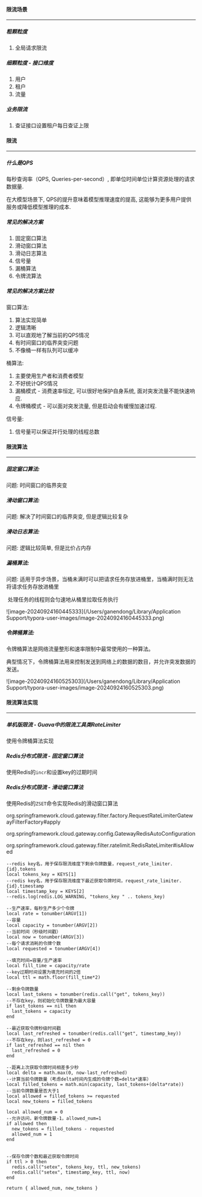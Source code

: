 #### 限流场景

---

##### 粗颗粒度

1. 全局请求限流

##### 细颗粒度 - 接口维度

1. 用户
2. 租户
3. 流量

##### 业务限流

1. 查证接口设置租户每日查证上限



#### 限流

---

##### 什么是QPS

每秒查询率（QPS, Queries-per-second）, 即单位时间单位计算资源处理的请求数据量.

在大模型场景下, QPS的提升意味着模型推理速度的提高, 这能够为更多用户提供服务或降低模型推理的成本.

##### 常见的解决方案

1. 固定窗口算法
2. 滑动窗口算法
3. 滑动日志算法
4. 信号量
5. 漏桶算法
6. 令牌流算法

##### 常见的解决方案比较

窗口算法: 

1. 算法实现简单
2. 逻辑清晰
3. 可以直观地了解当前的QPS情况
4. 有时间窗口的临界突变问题
5. 不像桶一样有队列可以缓冲

桶算法:

1. 主要使用生产者和消费者模型
2. 不好统计QPS情况
3. 漏桶模式 - 消费速率恒定, 可以很好地保护自身系统, 面对突发流量不能快速响应.
4. 令牌桶模式 - 可以面对突发流量, 但是启动会有缓慢加速过程.

信号量:

1. 信号量可以保证并行处理的线程总数



#### 限流算法

---

##### 固定窗口算法:

问题: 时间窗口的临界突变

##### 滑动窗口算法:

问题: 解决了时间窗口的临界突变, 但是逻辑比较复杂

##### 滑动日志算法:

问题: 逻辑比较简单, 但是比价占内存

##### 漏桶算法:

问题: 适用于异步场景，当桶未满时可以把请求任务存放进桶里，当桶满时则无法将请求任务存放进桶里

​          处理任务的线程则会匀速地从桶里拉取任务执行

![image-20240924160445333](/Users/ganendong/Library/Application Support/typora-user-images/image-20240924160445333.png)

##### 令牌桶算法:

令牌桶算法是网络流量整形和速率限制中最常使用的一种算法。

典型情况下，令牌桶算法用来控制发送到网络上的数据的数目，并允许突发数据的发送。

![image-20240924160525303](/Users/ganendong/Library/Application Support/typora-user-images/image-20240924160525303.png)



#### 限流算法实现

---

##### 单机版限流 - Guava中的限流工具类RateLimiter

使用令牌桶算法实现

##### Redis分布式限流 - 固定窗口算法

使用Redis的`incr`和设置key的过期时间 

##### Redis分布式限流 - 滑动窗口算法

使用Redis的`ZSET`命令实现Redis的滑动窗口算法

org.springframework.cloud.gateway.filter.factory.RequestRateLimiterGatewayFilterFactory#apply

org.springframework.cloud.gateway.config.GatewayRedisAutoConfiguration

org.springframework.cloud.gateway.filter.ratelimit.RedisRateLimiter#isAllowed

```
--redis key名，用于保存限流维度下剩余令牌数量，request_rate_limiter.{id}.tokens
local tokens_key = KEYS[1]
--redis key名，用于保存限流维度下最近获取令牌时间，request_rate_limiter.{id}.timestamp
local timestamp_key = KEYS[2]
--redis.log(redis.LOG_WARNING, "tokens_key " .. tokens_key)

--生产速率，每秒生产多少个令牌
local rate = tonumber(ARGV[1])
--容量
local capacity = tonumber(ARGV[2])
--当前时间（秒级时间戳）
local now = tonumber(ARGV[3])
--每个请求消耗的令牌个数
local requested = tonumber(ARGV[4])

--填充时间=容量/生产速率
local fill_time = capacity/rate
--key过期时间设置为填充时间的2倍
local ttl = math.floor(fill_time*2)

--剩余令牌数量
local last_tokens = tonumber(redis.call("get", tokens_key))
--不存在key，则初始化令牌数量为最大容量
if last_tokens == nil then
  last_tokens = capacity
end

--最近获取令牌秒级时间戳
local last_refreshed = tonumber(redis.call("get", timestamp_key))
--不存在key，则last_refreshed = 0
if last_refreshed == nil then
  last_refreshed = 0
end

--距离上次获取令牌时间相差多少秒
local delta = math.max(0, now-last_refreshed)
--计算当前令牌数量（考虑delta时间内生成的令牌个数=delta*速率）
local filled_tokens = math.min(capacity, last_tokens+(delta*rate))
--当前令牌数量是否大于1
local allowed = filled_tokens >= requested
local new_tokens = filled_tokens

local allowed_num = 0
--允许访问，新令牌数量-1，allowed_num=1
if allowed then
  new_tokens = filled_tokens - requested
  allowed_num = 1
end


--保存令牌个数和最近获取令牌时间
if ttl > 0 then
  redis.call("setex", tokens_key, ttl, new_tokens)
  redis.call("setex", timestamp_key, ttl, now)
end

return { allowed_num, new_tokens }

```















































